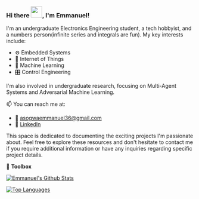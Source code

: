 ### Hi there <img src="https://raw.githubusercontent.com/MartinHeinz/MartinHeinz/master/wave.gif" width="30px">, I'm Emmanuel!

I'm an undergraduate Electronics Engineering student, a tech hobbyist, and a numbers person(infinite series and integrals are fun). My key interests include:
- :gear: Embedded Systems
- :satellite: Internet of Things
- :robot: Machine Learning
- :control_knobs: Control Engineering

I'm also involved in undergraduate research, focusing on Multi-Agent Systems and Adversarial Machine Learning. 

📫 You can reach me at:
- :email: asogwaemmanuel36@gmail.com
- :office: [LinkedIn](https://www.linkedin.com/in/asogwa-emmanuel-22547319b/)

This space is dedicated to documenting the exciting projects I'm passionate about. Feel free to explore these resources and don't hesitate to contact me if you require additional information or have any inquiries regarding specific project details.

🧰 **Toolbox**

[![Emmanuel's Github Stats](https://github-readme-stats.vercel.app/api?username=goddfather&count_private=true&show_icons=true&theme=radical&hide_rank=false)](https://github.com/anuraghazra/github-readme-stats)

[![Top Languages](https://github-readme-stats.vercel.app/api/top-langs/?username=goddfather)](https://github.com/anuraghazra/github-readme-stats)
